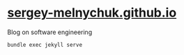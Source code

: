 # [sergey-melnychuk.github.io](https://sergey-melnychuk.github.io)
Blog on software engineering

`bundle exec jekyll serve`


